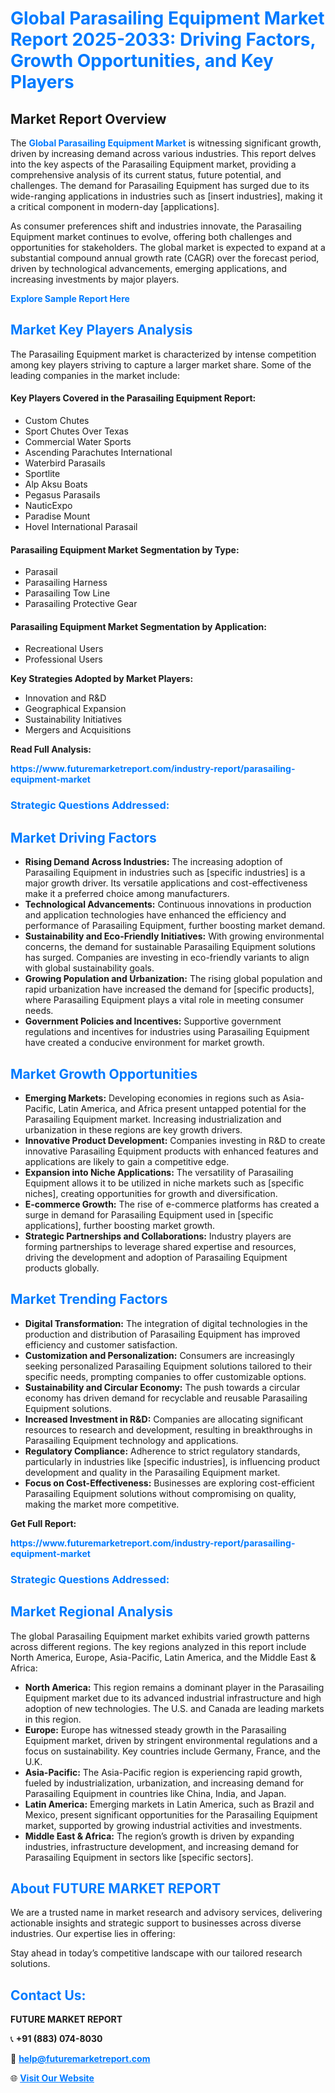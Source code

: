 <h1 style="color: #007BFF;">Global Parasailing Equipment Market Report 2025-2033: Driving Factors, Growth Opportunities, and Key Players</h1>

<section id="overview">
<h2>Market Report Overview</h2>
<p>The <a href="https://www.futuremarketreport.com/industry-report/parasailing-equipment-market" style="color: #007BFF; text-decoration: none;"><strong>Global Parasailing Equipment Market</strong></a> is witnessing significant growth, driven by increasing demand across various industries. This report delves into the key aspects of the Parasailing Equipment market, providing a comprehensive analysis of its current status, future potential, and challenges. The demand for Parasailing Equipment has surged due to its wide-ranging applications in industries such as [insert industries], making it a critical component in modern-day [applications].</p>
<p>As consumer preferences shift and industries innovate, the Parasailing Equipment market continues to evolve, offering both challenges and opportunities for stakeholders. The global market is expected to expand at a substantial compound annual growth rate (CAGR) over the forecast period, driven by technological advancements, emerging applications, and increasing investments by major players.</p>
</section>

<section id="overview">
<p><a href="https://www.futuremarketreport.com/request-sample/reportId=50876" style="color: #007BFF; text-decoration: none;"><strong>Explore Sample Report Here</strong></a></p>
</section>

<section id="key-players">
<h2 style="color: #007BFF;">Market Key Players Analysis</h2>
<p>The Parasailing Equipment market is characterized by intense competition among key players striving to capture a larger market share. Some of the leading companies in the market include:</p>
<h4>Key Players Covered in the Parasailing Equipment Report:</h4>
<ul><li>Custom Chutes</li><li>Sport Chutes Over Texas</li><li>Commercial Water Sports</li><li>Ascending Parachutes International</li><li>Waterbird Parasails</li><li>Sportlite</li><li>Alp Aksu Boats</li><li>Pegasus Parasails</li><li>NauticExpo</li><li>Paradise Mount</li><li>Hovel International Parasail</li></ul>
<h4>Parasailing Equipment Market Segmentation by Type:</h4>
<ul><li>Parasail</li><li>Parasailing Harness</li><li>Parasailing Tow Line</li><li>Parasailing Protective Gear</li></ul>

<h4>Parasailing Equipment Market Segmentation by Application:</h4>
<ul><li>Recreational Users</li><li>Professional Users</li></ul>
<p><strong>Key Strategies Adopted by Market Players:</strong></p>
<ul>
<li>Innovation and R&D</li>
<li>Geographical Expansion</li>
<li>Sustainability Initiatives</li>
<li>Mergers and Acquisitions</li>
</ul>
</section>

<section>
<p><strong>Read Full Analysis: </strong></p><a href="https://www.futuremarketreport.com/industry-report/parasailing-equipment-market" style="color: #007BFF; text-decoration: none;"><strong>https://www.futuremarketreport.com/industry-report/parasailing-equipment-market</strong></a>
<h3 style="color: #007BFF;">Strategic Questions Addressed:</h3>
</section>

<section id="driving-factors">
<h2 style="color: #007BFF;">Market Driving Factors</h2>
<ul>
<li><strong>Rising Demand Across Industries:</strong> The increasing adoption of Parasailing Equipment in industries such as [specific industries] is a major growth driver. Its versatile applications and cost-effectiveness make it a preferred choice among manufacturers.</li>
<li><strong>Technological Advancements:</strong> Continuous innovations in production and application technologies have enhanced the efficiency and performance of Parasailing Equipment, further boosting market demand.</li>
<li><strong>Sustainability and Eco-Friendly Initiatives:</strong> With growing environmental concerns, the demand for sustainable Parasailing Equipment solutions has surged. Companies are investing in eco-friendly variants to align with global sustainability goals.</li>
<li><strong>Growing Population and Urbanization:</strong> The rising global population and rapid urbanization have increased the demand for [specific products], where Parasailing Equipment plays a vital role in meeting consumer needs.</li>
<li><strong>Government Policies and Incentives:</strong> Supportive government regulations and incentives for industries using Parasailing Equipment have created a conducive environment for market growth.</li>
</ul>
</section>

<section id="growth-opportunities">
<h2 style="color: #007BFF;">Market Growth Opportunities</h2>
<ul>
<li><strong>Emerging Markets:</strong> Developing economies in regions such as Asia-Pacific, Latin America, and Africa present untapped potential for the Parasailing Equipment market. Increasing industrialization and urbanization in these regions are key growth drivers.</li>
<li><strong>Innovative Product Development:</strong> Companies investing in R&D to create innovative Parasailing Equipment products with enhanced features and applications are likely to gain a competitive edge.</li>
<li><strong>Expansion into Niche Applications:</strong> The versatility of Parasailing Equipment allows it to be utilized in niche markets such as [specific niches], creating opportunities for growth and diversification.</li>
<li><strong>E-commerce Growth:</strong> The rise of e-commerce platforms has created a surge in demand for Parasailing Equipment used in [specific applications], further boosting market growth.</li>
<li><strong>Strategic Partnerships and Collaborations:</strong> Industry players are forming partnerships to leverage shared expertise and resources, driving the development and adoption of Parasailing Equipment products globally.</li>
</ul>
</section>

<section id="trending-factors">
<h2 style="color: #007BFF;">Market Trending Factors</h2>
<ul>
<li><strong>Digital Transformation:</strong> The integration of digital technologies in the production and distribution of Parasailing Equipment has improved efficiency and customer satisfaction.</li>
<li><strong>Customization and Personalization:</strong> Consumers are increasingly seeking personalized Parasailing Equipment solutions tailored to their specific needs, prompting companies to offer customizable options.</li>
<li><strong>Sustainability and Circular Economy:</strong> The push towards a circular economy has driven demand for recyclable and reusable Parasailing Equipment solutions.</li>
<li><strong>Increased Investment in R&D:</strong> Companies are allocating significant resources to research and development, resulting in breakthroughs in Parasailing Equipment technology and applications.</li>
<li><strong>Regulatory Compliance:</strong> Adherence to strict regulatory standards, particularly in industries like [specific industries], is influencing product development and quality in the Parasailing Equipment market.</li>
<li><strong>Focus on Cost-Effectiveness:</strong> Businesses are exploring cost-efficient Parasailing Equipment solutions without compromising on quality, making the market more competitive.</li>
</ul>
</section>

<section>
<p><strong>Get Full Report: </strong></p><a href="https://www.futuremarketreport.com/industry-report/parasailing-equipment-market" style="color: #007BFF; text-decoration: none;"><strong>https://www.futuremarketreport.com/industry-report/parasailing-equipment-market</strong></a>
<h3 style="color: #007BFF;">Strategic Questions Addressed:</h3>
</section>


<section id="regional-analysis">
<h2 style="color: #007BFF;">Market Regional Analysis</h2>
<p>The global Parasailing Equipment market exhibits varied growth patterns across different regions. The key regions analyzed in this report include North America, Europe, Asia-Pacific, Latin America, and the Middle East & Africa:</p>
<ul>
<li><strong>North America:</strong> This region remains a dominant player in the Parasailing Equipment market due to its advanced industrial infrastructure and high adoption of new technologies. The U.S. and Canada are leading markets in this region.</li>
<li><strong>Europe:</strong> Europe has witnessed steady growth in the Parasailing Equipment market, driven by stringent environmental regulations and a focus on sustainability. Key countries include Germany, France, and the U.K.</li>
<li><strong>Asia-Pacific:</strong> The Asia-Pacific region is experiencing rapid growth, fueled by industrialization, urbanization, and increasing demand for Parasailing Equipment in countries like China, India, and Japan.</li>
<li><strong>Latin America:</strong> Emerging markets in Latin America, such as Brazil and Mexico, present significant opportunities for the Parasailing Equipment market, supported by growing industrial activities and investments.</li>
<li><strong>Middle East & Africa:</strong> The region’s growth is driven by expanding industries, infrastructure development, and increasing demand for Parasailing Equipment in sectors like [specific sectors].</li>
</ul>
</section>

<footer>
<h2 style="color: #007BFF;">About FUTURE MARKET REPORT</h2>
<p>We are a trusted name in market research and advisory services, delivering actionable insights and strategic support to businesses across diverse industries. Our expertise lies in offering:</p>

<p>Stay ahead in today’s competitive landscape with our tailored research solutions.</p>

<h2 style="color: #007BFF;">Contact Us:</h2>
<p><strong>FUTURE MARKET REPORT</strong></p>
<p>📞 <strong>+91 (883) 074-8030</strong></p>
<p>📧 <strong><a href="mailto:help@futuremarketreport.com" style="color: #007BFF;">help@futuremarketreport.com</a></strong></p>
<p>🌐 <strong><a href="https://www.futuremarketreport.com/" style="color: #007BFF;">Visit Our Website</a></strong></p>
</footer>